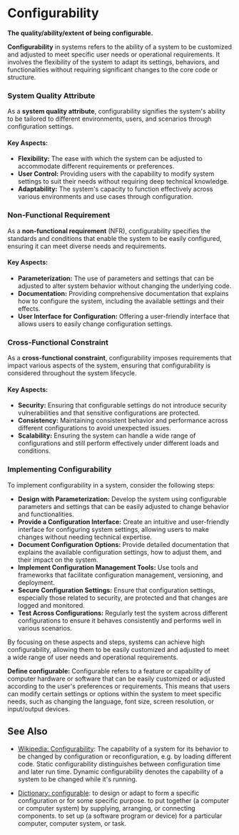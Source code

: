 # Configurability

**The quality/ability/extent of being configurable.**

<span data-chatgpt-prompt="configurability + template">

**Configurability** in systems refers to the ability of a system to be customized and adjusted to meet specific user needs or operational requirements. It involves the flexibility of the system to adapt its settings, behaviors, and functionalities without requiring significant changes to the core code or structure.

### System Quality Attribute

As a **system quality attribute**, configurability signifies the system's ability to be tailored to different environments, users, and scenarios through configuration settings.

#### Key Aspects:
- **Flexibility:** The ease with which the system can be adjusted to accommodate different requirements or preferences.
- **User Control:** Providing users with the capability to modify system settings to suit their needs without requiring deep technical knowledge.
- **Adaptability:** The system's capacity to function effectively across various environments and use cases through configuration.

### Non-Functional Requirement

As a **non-functional requirement** (NFR), configurability specifies the standards and conditions that enable the system to be easily configured, ensuring it can meet diverse needs and requirements.

#### Key Aspects:
- **Parameterization:** The use of parameters and settings that can be adjusted to alter system behavior without changing the underlying code.
- **Documentation:** Providing comprehensive documentation that explains how to configure the system, including the available settings and their effects.
- **User Interface for Configuration:** Offering a user-friendly interface that allows users to easily change configuration settings.

### Cross-Functional Constraint

As a **cross-functional constraint**, configurability imposes requirements that impact various aspects of the system, ensuring that configurability is considered throughout the system lifecycle.

#### Key Aspects:
- **Security:** Ensuring that configurable settings do not introduce security vulnerabilities and that sensitive configurations are protected.
- **Consistency:** Maintaining consistent behavior and performance across different configurations to avoid unexpected issues.
- **Scalability:** Ensuring the system can handle a wide range of configurations and still perform effectively under different loads and conditions.

### Implementing Configurability

To implement configurability in a system, consider the following steps:
- **Design with Parameterization:** Develop the system using configurable parameters and settings that can be easily adjusted to change behavior and functionalities.
- **Provide a Configuration Interface:** Create an intuitive and user-friendly interface for configuring system settings, allowing users to make changes without needing technical expertise.
- **Document Configuration Options:** Provide detailed documentation that explains the available configuration settings, how to adjust them, and their impact on the system.
- **Implement Configuration Management Tools:** Use tools and frameworks that facilitate configuration management, versioning, and deployment.
- **Secure Configuration Settings:** Ensure that configuration settings, especially those related to security, are protected and that changes are logged and monitored.
- **Test Across Configurations:** Regularly test the system across different configurations to ensure it behaves consistently and performs well in various scenarios.

By focusing on these aspects and steps, systems can achieve high configurability, allowing them to be easily customized and adjusted to meet a wide range of user needs and operational requirements.

</span>

**Define configurable:** <span data-chatgpt-prompt="define configurable (computers and software)">Configurable refers to a feature or capability of computer hardware or software that can be easily customized or adjusted according to the user's preferences or requirements. This means that users can modify certain settings or options within the system to meet specific needs, such as changing the language, font size, screen resolution, or input/output devices.</span>

## See Also

* [Wikipedia: Configurability](https://wikipedia.org/wiki/Configurability): The capability of a system for its behavior to be changed by configuration or reconfiguration, e.g. by loading different code. Static configurability distinguishes between configuration time and later run time. Dynamic configurability denotes the capability of a system to be changed while it's running.

* [Dictionary: configurable](https://www.dictionary.com/browse/configurable): to design or adapt to form a specific configuration or for some specific purpose. to put together (a computer or computer system) by supplying, arranging, or connecting components. to set up (a software program or device) for a particular computer, computer system, or task.
